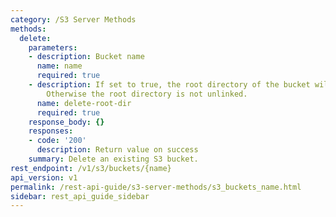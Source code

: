 ```yaml
---
category: /S3 Server Methods
methods:
  delete:
    parameters:
    - description: Bucket name
      name: name
      required: true
    - description: If set to true, the root directory of the bucket will also be unlinked.
        Otherwise the root directory is not unlinked.
      name: delete-root-dir
      required: true
    response_body: {}
    responses:
    - code: '200'
      description: Return value on success
    summary: Delete an existing S3 bucket.
rest_endpoint: /v1/s3/buckets/{name}
api_version: v1
permalink: /rest-api-guide/s3-server-methods/s3_buckets_name.html
sidebar: rest_api_guide_sidebar
---
```


